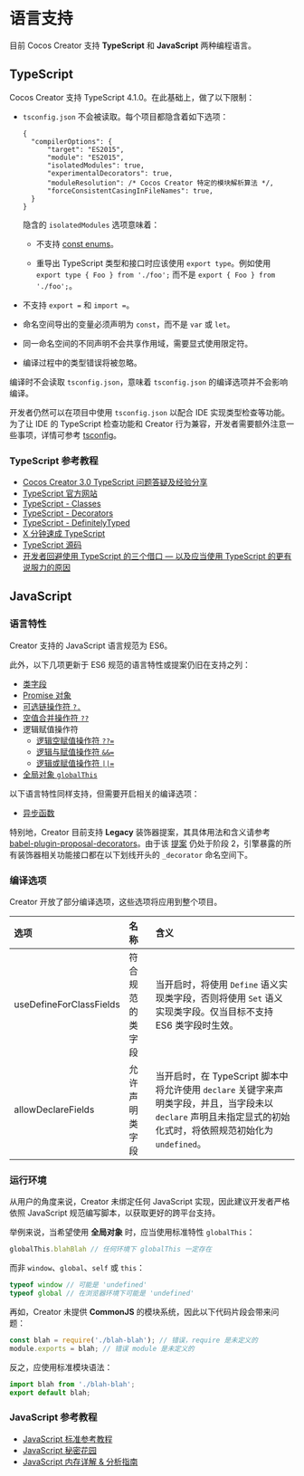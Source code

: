 # 语言支持

目前 Cocos Creator 支持 **TypeScript** 和 **JavaScript** 两种编程语言。

## TypeScript

Cocos Creator 支持 TypeScript 4.1.0。在此基础上，做了以下限制：

- `tsconfig.json` 不会被读取。每个项目都隐含着如下选项：

  ```json5
  {
    "compilerOptions": {
        "target": "ES2015",
        "module": "ES2015",
        "isolatedModules": true,
        "experimentalDecorators": true,
        "moduleResolution": /* Cocos Creator 特定的模块解析算法 */,
        "forceConsistentCasingInFileNames": true,
    }
  }
  ```

  隐含的 `isolatedModules` 选项意味着：
    - 不支持 [const enums](https://www.typescriptlang.org/docs/handbook/enums.html#const-enums)。

    - 重导出 TypeScript 类型和接口时应该使用 `export type`。例如使用 `export type { Foo } from './foo';` 而不是 `export { Foo } from './foo';`。

- 不支持 `export =` 和 `import =`。

- 命名空间导出的变量必须声明为 `const`，而不是 `var` 或 `let`。

- 同一命名空间的不同声明不会共享作用域，需要显式使用限定符。

- 编译过程中的类型错误将被忽略。

编译时不会读取 `tsconfig.json`，意味着 `tsconfig.json` 的编译选项并不会影响编译。

开发者仍然可以在项目中使用 `tsconfig.json` 以配合 IDE 实现类型检查等功能。为了让 IDE 的 TypeScript 检查功能和 Creator 行为兼容，开发者需要额外注意一些事项，详情可参考 [tsconfig](./tsconfig.md)。

### TypeScript 参考教程

- [Cocos Creator 3.0 TypeScript 问题答疑及经验分享](https://forum.cocos.org/t/topic/106995)
- [TypeScript 官方网站](https://www.typescriptlang.org/)
- [TypeScript - Classes](https://www.typescriptlang.org/docs/handbook/classes.html)
- [TypeScript - Decorators](https://www.typescriptlang.org/docs/handbook/decorators.html)
- [TypeScript - DefinitelyTyped](http://definitelytyped.org/)
- [X 分钟速成 TypeScript](https://learnxinyminutes.com/docs/zh-cn/typescript-cn/)
- [TypeScript 源码](https://github.com/Microsoft/TypeScript)
- [开发者回避使用 TypeScript 的三个借口 — 以及应当使用 TypeScript 的更有说服力的原因](https://mp.weixin.qq.com/s/7QQJxErt2-e4jLK2_4GUFA)

## JavaScript

### 语言特性

Creator 支持的 JavaScript 语言规范为 ES6。

此外，以下几项更新于 ES6 规范的语言特性或提案仍旧在支持之列：

- [类字段](https://developer.mozilla.org/zh-CN/docs/Web/JavaScript/Reference/Classes/Class_elements)
- [Promise 对象](https://developer.mozilla.org/zh-CN/docs/Web/JavaScript/Reference/Global_Objects/Promise)
- [可选链操作符 `?.`](https://developer.mozilla.org/zh-CN/docs/Web/JavaScript/Reference/Operators/Optional_chaining)
- [空值合并操作符 `??`](https://developer.mozilla.org/zh-CN/docs/Web/JavaScript/Reference/Operators/Nullish_coalescing_operator)
- 逻辑赋值操作符
    - [逻辑空赋值操作符 `??=`](https://developer.mozilla.org/zh-CN/docs/Web/JavaScript/Reference/Operators/Logical_nullish_assignment)
    - [逻辑与赋值操作符 `&&=`](https://developer.mozilla.org/zh-CN/docs/Web/JavaScript/Reference/Operators/Logical_AND_assignment)
    - [逻辑或赋值操作符 `||=`](https://developer.mozilla.org/zh-CN/docs/Web/JavaScript/Reference/Operators/Logical_OR_assignment)
- [全局对象 `globalThis`](https://developer.mozilla.org/zh-CN/docs/Web/JavaScript/Reference/Global_Objects/globalThis)

以下语言特性同样支持，但需要开启相关的编译选项：

- [异步函数](https://developer.mozilla.org/zh-CN/docs/Web/JavaScript/Reference/Statements/async_function)

特别地，Creator 目前支持 **Legacy** 装饰器提案，其具体用法和含义请参考 [babel-plugin-proposal-decorators](https://babeljs.io/docs/en/babel-plugin-proposal-decorators)。由于该 [提案](https://github.com/tc39/proposal-decorators) 仍处于阶段 2，引擎暴露的所有装饰器相关功能接口都在以下划线开头的 `_decorator` 命名空间下。

### 编译选项

Creator 开放了部分编译选项，这些选项将应用到整个项目。

| 选项 | 名称 | 含义 |
| :-- | :--- | :-- |
| useDefineForClassFields | 符合规范的类字段 | 当开启时，将使用 `Define` 语义实现类字段，否则将使用 `Set` 语义实现类字段。仅当目标不支持 ES6 类字段时生效。    |
| allowDeclareFields      | 允许声明类字段   | 当开启时，在 TypeScript 脚本中将允许使用 `declare` 关键字来声明类字段，并且，当字段未以 `declare` 声明且未指定显式的初始化式时，将依照规范初始化为 `undefined`。 |

### 运行环境

从用户的角度来说，Creator 未绑定任何 JavaScript 实现，因此建议开发者严格依照 JavaScript 规范编写脚本，以获取更好的跨平台支持。

举例来说，当希望使用 **全局对象** 时，应当使用标准特性 `globalThis`：

```js
globalThis.blahBlah // 任何环境下 globalThis 一定存在
```

而非 `window`、`global`、`self` 或 `this`：

```js
typeof window // 可能是 'undefined'
typeof global // 在浏览器环境下可能是 'undefined'
```

再如，Creator 未提供 **CommonJS** 的模块系统，因此以下代码片段会带来问题：

```js
const blah = require('./blah-blah'); // 错误，require 是未定义的
module.exports = blah; // 错误 module 是未定义的
```

反之，应使用标准模块语法：

```js
import blah from './blah-blah';
export default blah;
```

### JavaScript 参考教程

- [JavaScript 标准参考教程](https://wangdoc.com/javascript/)
- [JavaScript 秘密花园](https://bonsaiden.github.io/JavaScript-Garden/zh/)
- [JavaScript 内存详解 & 分析指南](https://mp.weixin.qq.com/s/EuJzQajlU8rpZprWkXbJVg)

